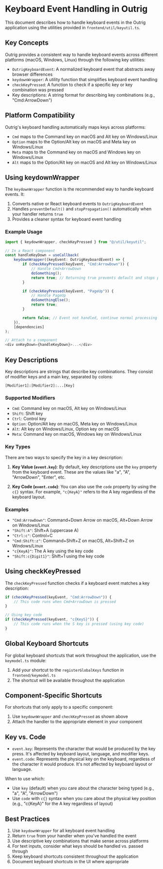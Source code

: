 # Keyboard Event Handling in Outrig

This document describes how to handle keyboard events in the Outrig application using the utilities provided in `frontend/util/keyutil.ts`.

## Key Concepts

Outrig provides a consistent way to handle keyboard events across different platforms (macOS, Windows, Linux) through the following key utilities:

- `OutrigKeyboardEvent`: A normalized keyboard event that abstracts away browser differences
- `keydownWrapper`: A utility function that simplifies keyboard event handling
- `checkKeyPressed`: A function to check if a specific key or key combination was pressed
- Key descriptions: A string format for describing key combinations (e.g., "Cmd:ArrowDown")

## Platform Compatibility

Outrig's keyboard handling automatically maps keys across platforms:

- `Cmd` maps to the Command key on macOS and Alt key on Windows/Linux
- `Option` maps to the Option/Alt key on macOS and Meta key on Windows/Linux
- `Meta` maps to the Command key on macOS and Windows key on Windows/Linux
- `Alt` maps to the Option/Alt key on macOS and Alt key on Windows/Linux

## Using keydownWrapper

The `keydownWrapper` function is the recommended way to handle keyboard events. It:

1. Converts native or React keyboard events to `OutrigKeyboardEvent`
2. Handles `preventDefault()` and `stopPropagation()` automatically when your handler returns `true`
3. Provides a cleaner syntax for keyboard event handling

### Example Usage

```typescript
import { keydownWrapper, checkKeyPressed } from "@/util/keyutil";

// In a React component
const handleKeyDown = useCallback(
    keydownWrapper((keyEvent: OutrigKeyboardEvent) => {
        if (checkKeyPressed(keyEvent, "Cmd:ArrowDown")) {
            // Handle Cmd+ArrowDown
            doSomething();
            return true; // Returning true prevents default and stops propagation
        }

        if (checkKeyPressed(keyEvent, "PageUp")) {
            // Handle PageUp
            doSomethingElse();
            return true;
        }

        return false; // Event not handled, continue normal processing
    }),
    [dependencies]
);

// Attach to a component
<div onKeyDown={handleKeyDown}>...</div>
```

## Key Descriptions

Key descriptions are strings that describe key combinations. They consist of modifier keys and a main key, separated by colons:

```
[Modifier1]:[Modifier2]:...[Key]
```

### Supported Modifiers

- `Cmd`: Command key on macOS, Alt key on Windows/Linux
- `Shift`: Shift key
- `Ctrl`: Control key
- `Option`: Option/Alt key on macOS, Meta key on Windows/Linux
- `Alt`: Alt key on Windows/Linux, Option key on macOS
- `Meta`: Command key on macOS, Windows key on Windows/Linux

### Key Types

There are two ways to specify the key in a key description:

1. **Key Value (`event.key`)**: By default, key descriptions use the `key` property from the keyboard event. These are the values like "a", "A", "ArrowDown", "Enter", etc.

2. **Key Code (`event.code`)**: You can also use the `code` property by using the `c{}` syntax. For example, `"c{KeyA}"` refers to the A key regardless of the keyboard layout.

### Examples

- `"Cmd:ArrowDown"`: Command+Down Arrow on macOS, Alt+Down Arrow on Windows/Linux
- `"Shift:A"`: Shift+A (uppercase A)
- `"Ctrl:c"`: Control+C
- `"Cmd:Shift:z"`: Command+Shift+Z on macOS, Alt+Shift+Z on Windows/Linux
- `"c{KeyA}"`: The A key using the key code
- `"Shift:c{Digit1}"`: Shift+1 using the key code

## Using checkKeyPressed

The `checkKeyPressed` function checks if a keyboard event matches a key description:

```typescript
if (checkKeyPressed(keyEvent, "Cmd:ArrowDown")) {
    // This code runs when Cmd+ArrowDown is pressed
}

// Using key code
if (checkKeyPressed(keyEvent, "c{KeyS}")) {
    // This code runs when the S key is pressed (using key code)
}
```

## Global Keyboard Shortcuts

For global keyboard shortcuts that work throughout the application, use the `keymodel.ts` module:

1. Add your shortcut to the `registerGlobalKeys` function in `frontend/keymodel.ts`
2. The shortcut will be available throughout the application

## Component-Specific Shortcuts

For shortcuts that only apply to a specific component:

1. Use `keydownWrapper` and `checkKeyPressed` as shown above
2. Attach the handler to the appropriate element in your component

## Key vs. Code

- `event.key`: Represents the character that would be produced by the key press. It's affected by keyboard layout, language, and modifier keys.
- `event.code`: Represents the physical key on the keyboard, regardless of the character it would produce. It's not affected by keyboard layout or language.

When to use which:

- Use `key` (default) when you care about the character being typed (e.g., "a", "A", "ArrowDown")
- Use `code` with `c{}` syntax when you care about the physical key position (e.g., "c{KeyA}" for the A key regardless of layout)

## Best Practices

1. Use `keydownWrapper` for all keyboard event handling
2. Return `true` from your handler when you've handled the event
3. Use descriptive key combinations that make sense across platforms
4. For text inputs, consider what keys should be handled vs. passed through
5. Keep keyboard shortcuts consistent throughout the application
6. Document keyboard shortcuts in the UI where appropriate
